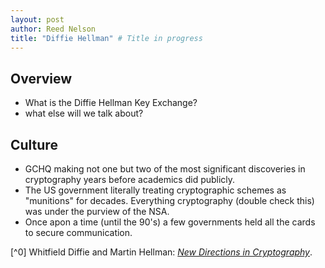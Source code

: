 ```yaml
---
layout: post
author: Reed Nelson
title: "Diffie Hellman" # Title in progress 
---
```


## Overview

- What is the Diffie Hellman Key Exchange?
- what else will we talk about?

## Culture

- GCHQ making not one but two of the most significant discoveries in cryptography years before academics did publicly.
- The US government literally treating cryptographic schemes as "munitions" for decades. Everything cryptography (double check this) was under the purview of the NSA.
- Once apon a time (until the 90's) a few governments held all the cards to secure communication.

[^0] Whitfield Diffie and Martin Hellman: [*New Directions in Cryptography*](https://ee.stanford.edu/~hellman/publications/24.pdf).
[^2]: [Numberphile](https://www.youtube.com/c/numberphile) has several Diffie-Hellman-related videos.
